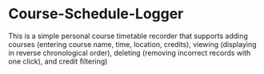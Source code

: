 # Course-Schedule-Logger
This is a simple personal course timetable recorder that supports adding courses (entering course name, time, location, credits), viewing (displaying in reverse chronological order), deleting (removing incorrect records with one click), and credit filtering)
